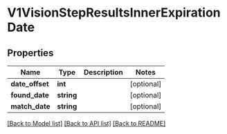 # V1VisionStepResultsInnerExpirationDate

## Properties
Name | Type | Description | Notes
------------ | ------------- | ------------- | -------------
**date_offset** | **int** |  | [optional] 
**found_date** | **string** |  | [optional] 
**match_date** | **string** |  | [optional] 

[[Back to Model list]](../../README.md#documentation-for-models) [[Back to API list]](../../README.md#documentation-for-api-endpoints) [[Back to README]](../../README.md)

